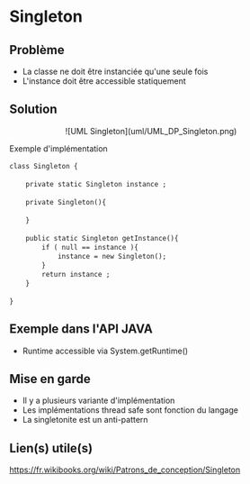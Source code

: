 # Singleton

## Problème

* La classe ne doit être instanciée qu'une seule fois
* L'instance doit être accessible statiquement

## Solution

<div style="text-align: center">
![UML Singleton](uml/UML_DP_Singleton.png)
</div>

Exemple d'implémentation

```
class Singleton {

    private static Singleton instance ;

    private Singleton(){

    }

    public static Singleton getInstance(){
        if ( null == instance ){
            instance = new Singleton();
        }
        return instance ;
    }

}
```

## Exemple dans l'API JAVA

* Runtime accessible via System.getRuntime()


## Mise en garde

* Il y a plusieurs variante d'implémentation
* Les implémentations thread safe sont fonction du langage
* La singletonite est un anti-pattern

## Lien(s) utile(s)

https://fr.wikibooks.org/wiki/Patrons_de_conception/Singleton
